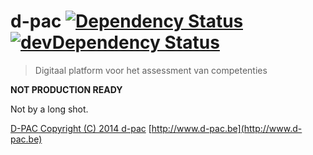 # d-pac [![Dependency Status](https://david-dm.org/d-pac/d-pac.cms.png?style=flat)](https://david-dm.org/d-pac/d-pac.cms)[![devDependency Status](https://david-dm.org/d-pac/d-pac.cms/dev-status.png?style=flat)](https://david-dm.org/d-pac/d-pac.cms#info=devDependencies)

> Digitaal platform voor het assessment van competenties

**NOT PRODUCTION READY**

Not by a long shot.

[D-PAC  Copyright (C) 2014  d-pac](LICENSE)
[http://www.d-pac.be](http://www.d-pac.be)
